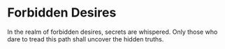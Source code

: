 # Forbidden Desires

In the realm of forbidden desires, secrets are whispered.
Only those who dare to tread this path shall uncover the hidden truths.
